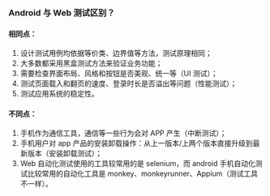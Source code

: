 ### Android 与 Web 测试区别？
#### 相同点：
1. 设计测试用例均依据等价类、边界值等方法，测试原理相同；
2. 大多数都采用黑盒测试方法来验证业务功能；
3. 需要检查界面布局、风格和按钮是否美观、统一等（UI 测试）；
4. 测试页面载入和翻页的速度、登录时长是否溢出等问题（性能测试）；
5. 测试应用系统的稳定性。

#### 不同点：

1. 手机作为通信工具，通信等一些行为会对 APP 产生（中断测试）；
2. 手机用户对 app 产品的安装卸载操作：从上一版本/上两个版本直接升级到最新版本（安装卸载测试）；
3. Web 自动化测试使用的工具较常用的是 selenium，而 android 手机自动化测试比较常用的自动化工具是 monkey、monkeyrunner、Appium（测试工具不一样）。
